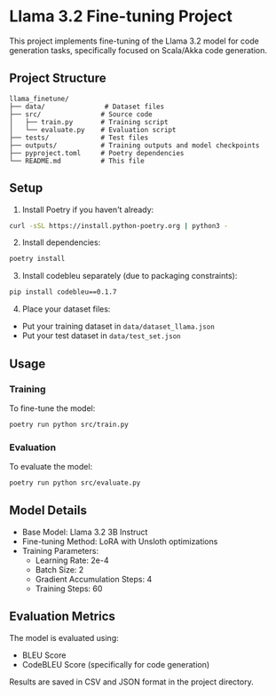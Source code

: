 # Llama 3.2 Fine-tuning Project

This project implements fine-tuning of the Llama 3.2 model for code generation tasks, specifically focused on Scala/Akka code generation.

## Project Structure

```
llama_finetune/
├── data/               # Dataset files
├── src/               # Source code
│   ├── train.py       # Training script
│   └── evaluate.py    # Evaluation script
├── tests/             # Test files
├── outputs/           # Training outputs and model checkpoints
├── pyproject.toml     # Poetry dependencies
└── README.md          # This file
```

## Setup

1. Install Poetry if you haven't already:
```bash
curl -sSL https://install.python-poetry.org | python3 -
```

2. Install dependencies:
```bash
poetry install
```

3. Install codebleu separately (due to packaging constraints):
```bash
pip install codebleu==0.1.7
```

4. Place your dataset files:
- Put your training dataset in `data/dataset_llama.json`
- Put your test dataset in `data/test_set.json`

## Usage

### Training

To fine-tune the model:

```bash
poetry run python src/train.py
```

### Evaluation

To evaluate the model:

```bash
poetry run python src/evaluate.py
```

## Model Details

- Base Model: Llama 3.2 3B Instruct
- Fine-tuning Method: LoRA with Unsloth optimizations
- Training Parameters:
  - Learning Rate: 2e-4
  - Batch Size: 2
  - Gradient Accumulation Steps: 4
  - Training Steps: 60

## Evaluation Metrics

The model is evaluated using:
- BLEU Score
- CodeBLEU Score (specifically for code generation)

Results are saved in CSV and JSON format in the project directory.
